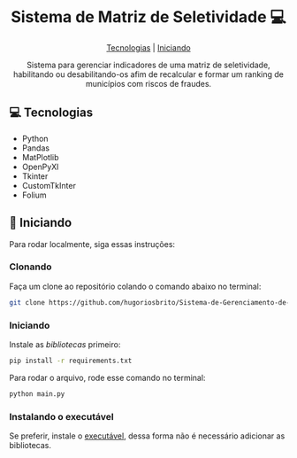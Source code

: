 
<h1 align="center" style="font-weight: bold;">Sistema de Matriz de Seletividade 💻</h1>

<p align="center">
<a href="#tech">Tecnologias</a>
|
<a href="#started">Iniciando</a>


 
</p>


<p align="center">Sistema para gerenciar indicadores de uma matriz de seletividade, habilitando ou desabilitando-os afim de recalcular e formar um ranking de municípios com riscos de fraudes.</p>



<h2 id="technologies">💻 Tecnologias</h2>

- Python
- Pandas
- MatPlotlib
- OpenPyXl
- Tkinter
- CustomTkInter
- Folium

<h2 id="started">🚀 Iniciando</h2>

Para rodar localmente, siga essas instruções:

<h3>Clonando</h3>

Faça um clone ao repositório colando o comando abaixo no terminal:

```bash
git clone https://github.com/hugoriosbrito/Sistema-de-Gerenciamento-de-Indicadores-TCM
```

<h3>Iniciando</h3>

Instale as *bibliotecas* primeiro:
```bash
pip install -r requirements.txt
```

Para rodar o arquivo, rode esse comando no terminal:
```bash
python main.py
```

<h3>Instalando o executável</h3>
Se preferir, instale o <a href="https://github.com/TecHugoRios/Sistema-de-Gerenciamento-de-Indicadores-TCM/releases/tag/release-v1">executável</a>, dessa forma não é necessário adicionar as bibliotecas.
